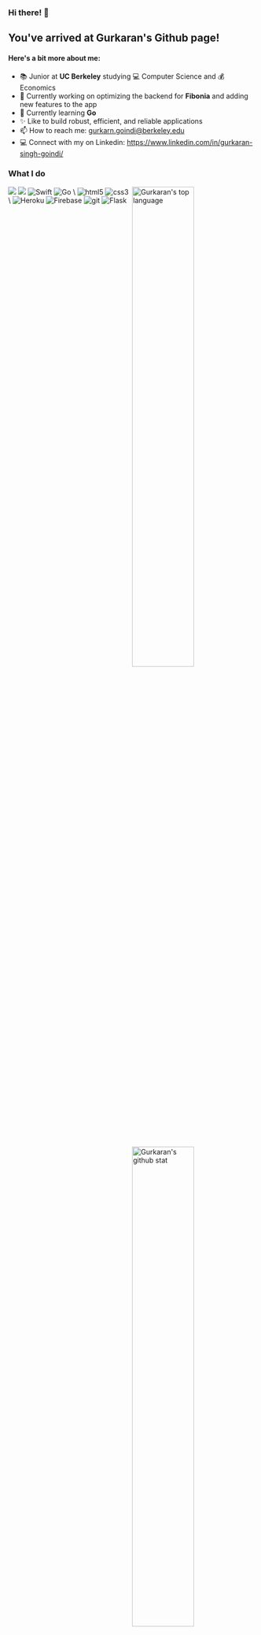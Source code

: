 ### Hi there! 👋
## You've arrived at Gurkaran's Github page!
#### Here's a bit more about me:

- 📚 Junior at **UC Berkeley** studying 💻 Computer Science and 💰 Economics
- 🔭 Currently working on optimizing the backend for **Fibonia** and adding new features to the app
- 🌱 Currently learning **Go**
- ✨ Like to build robust, efficient, and reliable applications
- 📫 How to reach me: gurkarn.goindi@berkeley.edu
- 💻 Connect with my on Linkedin: https://www.linkedin.com/in/gurkaran-singh-goindi/

### What I do
<img align="right" alt="Gurkaran's top language" width="50%" src="https://github-readme-stats.vercel.app/api/top-langs/?username=Gurk91&layout=compact&show_icons=true">
<img align="right" alt="Gurkaran's github stat" width="50%" src="https://github-readme-stats.vercel.app/api?username=Gurk91&show_icons=true&count_private=true">
<p>
  <img src="https://img.shields.io/badge/python%20-%2314354C.svg?&style=for-the-badge&logo=python&logoColor=white"/>
  <img src="https://img.shields.io/badge/java-%23ED8B00.svg?&style=for-the-badge&logo=java&logoColor=white"/>
  <img alt="Swift" src="https://img.shields.io/badge/swift-%23FA7343.svg?&style=for-the-badge&logo=swift&logoColor=white"/>
  <img alt="Go" src="https://img.shields.io/badge/go-%2300ADD8.svg?&style=for-the-badge&logo=go&logoColor=white"/>
  \  
  <img alt="html5" src="https://img.shields.io/badge/-HTML5-E34F26?style=flat-square&logo=html5&logoColor=white" />
  <img alt="css3" src="https://img.shields.io/badge/-CSS3-1572B6?style=flat-square&logo=CSS3&logoColor=white" />
  \  
  <img alt="Heroku" src="https://img.shields.io/badge/-Heroku-430098?style=flat-square&logo=heroku&logoColor=white" />
  <img alt="Firebase" src="https://img.shields.io/badge/firebase%20-%23039BE5.svg?&style=for-the-badge&logo=firebase"/>
  <img alt="git" src="https://img.shields.io/badge/-Git-F05032?style=flat-square&logo=git&logoColor=white" />
  <img alt="Flask" src="https://img.shields.io/badge/flask%20-%23000.svg?&style=for-the-badge&logo=flask&logoColor=white"/>

  
</p>
